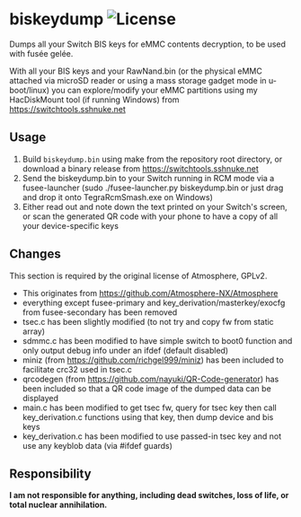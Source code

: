 # biskeydump ![License](https://img.shields.io/badge/License-GPLv2-blue.svg)
Dumps all your Switch BIS keys for eMMC contents decryption, to be used with fusée gelée.

With all your BIS keys and your RawNand.bin (or the physical eMMC attached via microSD reader or using a mass storage gadget mode in u-boot/linux) you can explore/modify your eMMC partitions using my HacDiskMount tool (if running Windows) from https://switchtools.sshnuke.net

## Usage
 1. Build `biskeydump.bin` using make from the repository root directory, or download a binary release from https://switchtools.sshnuke.net
 2. Send the biskeydump.bin to your Switch running in RCM mode via a fusee-launcher (sudo ./fusee-launcher.py biskeydump.bin or just drag and drop it onto TegraRcmSmash.exe on Windows)
 3. Either read out and note down the text printed on your Switch's screen, or scan the generated QR code with your phone to have a copy of all your device-specific keys

## Changes

This section is required by the original license of Atmosphere, GPLv2.

 * This originates from https://github.com/Atmosphere-NX/Atmosphere
 * everything except fusee-primary and key_derivation/masterkey/exocfg from fusee-secondary has been removed
 * tsec.c has been slightly modified (to not try and copy fw from static array)
 * sdmmc.c has been modified to have simple switch to boot0 function and only output debug info under an ifdef (default disabled)
 * miniz (from https://github.com/richgel999/miniz) has been included to facilitate crc32 used in tsec.c
 * qrcodegen (from https://github.com/nayuki/QR-Code-generator) has been included so that a QR code image of the dumped data can be displayed
 * main.c has been modified to get tsec fw, query for tsec key then call key_derivation.c functions using that key, then dump device and bis keys
 * key_derivation.c has been modified to use passed-in tsec key and not use any keyblob data (via #ifdef guards)

## Responsibility

**I am not responsible for anything, including dead switches, loss of life, or total nuclear annihilation.**
